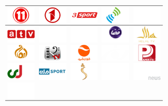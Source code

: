 | ![](https://raw.githubusercontent.com/RevGear/logo/master/Countries/AF/11TV.png) | ![](https://raw.githubusercontent.com/RevGear/logo/master/Countries/AF/1TV.png) | ![](https://raw.githubusercontent.com/RevGear/logo/master/Countries/AF/3Sport.png) | ![](https://raw.githubusercontent.com/RevGear/logo/master/Countries/AF/AfghanTV.png) | ![](https://raw.githubusercontent.com/RevGear/logo/master/Countries/AF/AMC.png) | 
|:---:|:---:|:---:|:---:|:---:| 
| ![](https://raw.githubusercontent.com/RevGear/logo/master/Countries/AF/AynaTV.png) | ![](https://raw.githubusercontent.com/RevGear/logo/master/Countries/AF/BaharTV.png) | ![](https://raw.githubusercontent.com/RevGear/logo/master/Countries/AF/EslahTV.png) | ![](https://raw.githubusercontent.com/RevGear/logo/master/Countries/AF/FazaTV.png) | ![](https://raw.githubusercontent.com/RevGear/logo/master/Countries/AF/HelalTV.png) | 
| ![](https://raw.githubusercontent.com/RevGear/logo/master/Countries/AF/ImanTV.png) | ![](https://raw.githubusercontent.com/RevGear/logo/master/Countries/AF/KayhanTV.png) | ![](https://raw.githubusercontent.com/RevGear/logo/master/Countries/AF/KhurshidTV.png) | ![](https://raw.githubusercontent.com/RevGear/logo/master/Countries/AF/NoorTV.png) | ![](https://raw.githubusercontent.com/RevGear/logo/master/Countries/AF/PamirTV.png) | 
| ![](https://raw.githubusercontent.com/RevGear/logo/master/Countries/AF/RTA.png) | ![](https://raw.githubusercontent.com/RevGear/logo/master/Countries/AF/RTASport.png) | ![](https://raw.githubusercontent.com/RevGear/logo/master/Countries/AF/ShamshadTV.png) | ![](https://raw.githubusercontent.com/RevGear/logo/master/Countries/AF/SolhTV.png) | ![](https://raw.githubusercontent.com/RevGear/logo/master/Countries/AF/TOLOnews.png) | 
| ![](https://raw.githubusercontent.com/RevGear/logo/master/Countries/AF/ToloTV.png)  | 

